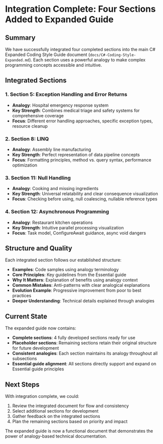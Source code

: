 # Integration Complete: Four Sections Added to Expanded Guide

## Summary

We have successfully integrated four completed sections into the main C# Expanded Coding Style Guide document (`docs/C#-Coding-Style-Expanded.md`). Each section uses a powerful analogy to make complex programming concepts accessible and intuitive.

## Integrated Sections

### 1. Section 5: Exception Handling and Error Returns
- **Analogy**: Hospital emergency response system
- **Key Strength**: Combines medical triage and safety systems for comprehensive coverage
- **Focus**: Different error handling approaches, specific exception types, resource cleanup

### 2. Section 8: LINQ
- **Analogy**: Assembly line manufacturing
- **Key Strength**: Perfect representation of data pipeline concepts
- **Focus**: Formatting principles, method vs. query syntax, performance optimization

### 3. Section 11: Null Handling
- **Analogy**: Cooking and missing ingredients
- **Key Strength**: Universal relatability and clear consequence visualization
- **Focus**: Checking before using, null coalescing, nullable reference types

### 4. Section 12: Asynchronous Programming
- **Analogy**: Restaurant kitchen operations
- **Key Strength**: Intuitive parallel processing visualization
- **Focus**: Task model, ConfigureAwait guidance, async void dangers

## Structure and Quality

Each integrated section follows our established structure:
- **Examples**: Code samples using analogy terminology
- **Core Principles**: Key guidelines from the Essential guide
- **Why It Matters**: Explanation of benefits using analogy context
- **Common Mistakes**: Anti-patterns with clear analogical explanations
- **Evolution Example**: Progressive improvement from poor to best practices
- **Deeper Understanding**: Technical details explained through analogies

## Current State

The expanded guide now contains:
- **Complete sections**: 4 fully developed sections ready for use
- **Placeholder sections**: Remaining sections retain their original structure for future development
- **Consistent analogies**: Each section maintains its analogy throughout all subsections
- **Essential guide alignment**: All sections directly support and expand on Essential guide principles

## Next Steps

With integration complete, we could:
1. Review the integrated document for flow and consistency
2. Select additional sections for development
3. Gather feedback on the integrated sections
4. Plan the remaining sections based on priority and impact

The expanded guide is now a functional document that demonstrates the power of analogy-based technical documentation.